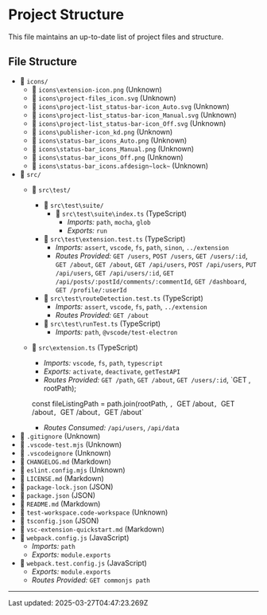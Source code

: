 # Project Structure

This file maintains an up-to-date list of project files and structure.

## File Structure

- 📁 `icons/`
  - 📄 `icons\extension-icon.png` (Unknown)
  - 📄 `icons\project-files_icon.svg` (Unknown)
  - 📄 `icons\project-list_status-bar-icon_Auto.svg` (Unknown)
  - 📄 `icons\project-list_status-bar-icon_Manual.svg` (Unknown)
  - 📄 `icons\project-list_status-bar-icon_Off.svg` (Unknown)
  - 📄 `icons\publisher-icon_kd.png` (Unknown)
  - 📄 `icons\status-bar_icons_Auto.png` (Unknown)
  - 📄 `icons\status-bar_icons_Manual.png` (Unknown)
  - 📄 `icons\status-bar_icons_Off.png` (Unknown)
  - 📄 `icons\status-bar_icons.afdesign~lock~` (Unknown)
- 📁 `src/`
  - 📁 `src\test/`
    - 📁 `src\test\suite/`
      - 📄 `src\test\suite\index.ts` (TypeScript)
        - *Imports:* `path`, `mocha`, `glob`
        - *Exports:* `run`
    - 📄 `src\test\extension.test.ts` (TypeScript)
      - *Imports:* `assert`, `vscode`, `fs`, `path`, `sinon`, `../extension`
      - *Routes Provided:* `GET /users`, `POST /users`, `GET /users/:id`, `GET /about`, `GET /about`, `GET /api/users`, `POST /api/users`, `PUT /api/users`, `GET /api/users/:id`, `GET /api/posts/:postId/comments/:commentId`, `GET /dashboard`, `GET /profile/:userId`
    - 📄 `src\test\routeDetection.test.ts` (TypeScript)
      - *Imports:* `assert`, `vscode`, `fs`, `path`, `../extension`
      - *Routes Provided:* `GET /about`
    - 📄 `src\test\runTest.ts` (TypeScript)
      - *Imports:* `path`, `@vscode/test-electron`
  - 📄 `src\extension.ts` (TypeScript)
    - *Imports:* `vscode`, `fs`, `path`, `typescript`
    - *Exports:* `activate`, `deactivate`, `getTestAPI`
    - *Routes Provided:* `GET /path`, `GET /about`, `GET /users/:id`, `GET , rootPath);
    
    const fileListingPath = path.join(rootPath, `, `GET /about`, `GET /about`, `GET /about`, `GET /about`
    - *Routes Consumed:* `/api/users`, `/api/data`
- 📄 `.gitignore` (Unknown)
- 📄 `.vscode-test.mjs` (Unknown)
- 📄 `.vscodeignore` (Unknown)
- 📄 `CHANGELOG.md` (Markdown)
- 📄 `eslint.config.mjs` (Unknown)
- 📄 `LICENSE.md` (Markdown)
- 📄 `package-lock.json` (JSON)
- 📄 `package.json` (JSON)
- 📄 `README.md` (Markdown)
- 📄 `test-workspace.code-workspace` (Unknown)
- 📄 `tsconfig.json` (JSON)
- 📄 `vsc-extension-quickstart.md` (Markdown)
- 📄 `webpack.config.js` (JavaScript)
  - *Imports:* `path`
  - *Exports:* `module.exports`
- 📄 `webpack.test.config.js` (JavaScript)
  - *Exports:* `module.exports`
  - *Routes Provided:* `GET commonjs path`

---
Last updated: 2025-03-27T04:47:23.269Z
